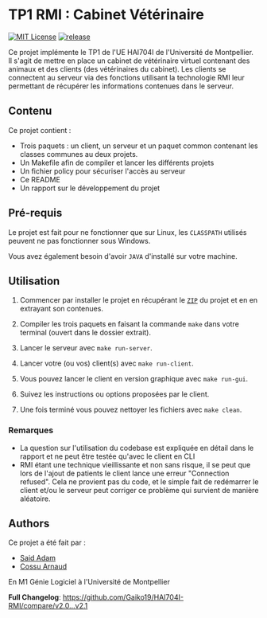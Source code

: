 # TP1 RMI : Cabinet Vétérinaire

[![MIT License](https://img.shields.io/github/license/Gaiko19/HAI704I-RMI)](https://img.shields.io/github/license/Gaiko19/HAI704I-RMI/)
[![release](https://img.shields.io/github/v/release/Gaiko19/HAI704I-RMI)](https://github.com/Gaiko19/HAI704I-RMI/releases/tag/v1.0)

Ce projet implémente le TP1 de l'UE HAI704I de l'Université de Montpellier. 
Il s'agit de mettre en place un cabinet de vétérinaire virtuel contenant des animaux et des clients (des vétérinaires du cabinet).
Les clients se connectent au serveur via des fonctions utilisant la technologie RMI leur permettant de récupérer les informations contenues dans le serveur.

## Contenu

Ce projet contient : 
- Trois paquets : un client, un serveur et un paquet common contenant les classes communes au deux projets.
- Un Makefile afin de compiler et lancer les différents projets
- Un fichier policy pour sécuriser l'accès au serveur
- Ce README
- Un rapport sur le développement du projet

## Pré-requis

Le projet est fait pour ne fonctionner que sur Linux, les `CLASSPATH` utilisés peuvent ne pas fonctionner sous Windows.

Vous avez également besoin d'avoir `JAVA` d'installé sur votre machine.

## Utilisation

1. Commencer par installer le projet en récupérant le [`ZIP`](https://github.com/Gaiko19/HAI704I-RMI/releases/tag/v2.1) du projet et en en extrayant son contenues.

2. Compiler les trois paquets en faisant la commande `make` dans votre terminal (ouvert dans le dossier extrait).

3. Lancer le serveur avec `make run-server`.

4. Lancer votre (ou vos) client(s) avec `make run-client`.

5. Vous pouvez lancer le client en version graphique avec `make run-gui`.

6. Suivez les instructions ou options proposées par le client.

7. Une fois terminé vous pouvez nettoyer les fichiers avec `make clean`.

### Remarques
- La question sur l'utilisation du codebase est expliquée en détail dans le rapport et ne peut être testée qu'avec le client en CLI
- RMI étant une technique vieillissante et non sans risque, il se peut que lors de l'ajout de patients le client lance une erreur "Connection refused". Cela ne provient pas du code, et le simple fait de redémarrer le client et/ou le serveur peut corriger ce problème qui survient de manière aléatoire.

## Authors

Ce projet a été fait par :

- [Said Adam](https://github.com/gaiko19)
- [Cossu Arnaud](https://github.com/ArnaudCs)

En M1 Génie Logiciel à l'Université de Montpellier

**Full Changelog**: https://github.com/Gaiko19/HAI704I-RMI/compare/v2.0...v2.1
